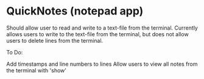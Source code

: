 # QuickNotes (notepad app)

Should allow user to read and write to a text-file from the terminal.
Currently allows users to write to the text-file from the terminal, but does not allow users to delete lines from the terminal.

To Do:

Add timestamps and line numbers to lines
Allow users to view all notes from the terminal with 'show'
